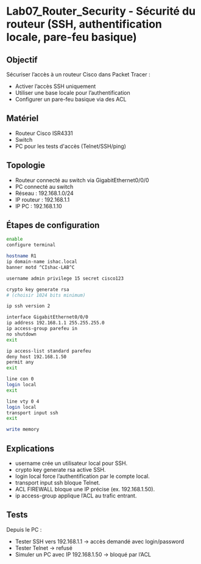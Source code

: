 # Lab07_Router_Security - Sécurité du routeur (SSH, authentification locale, pare-feu basique)

## Objectif  
Sécuriser l’accès à un routeur Cisco dans Packet Tracer :  
- Activer l’accès SSH uniquement  
- Utiliser une base locale pour l’authentification  
- Configurer un pare-feu basique via des ACL  

## Matériel  
- Routeur Cisco ISR4331  
- Switch  
- PC pour les tests d'accès (Telnet/SSH/ping)

## Topologie  
- Routeur connecté au switch via GigabitEthernet0/0/0  
- PC connecté au switch  
- Réseau : 192.168.1.0/24  
- IP routeur : 192.168.1.1  
- IP PC : 192.168.1.10  

## Étapes de configuration  
```bash
enable
configure terminal

hostname R1
ip domain-name ishac.local
banner motd ^CIshac-LAB^C

username admin privilege 15 secret cisco123

crypto key generate rsa
# (choisir 1024 bits minimum)

ip ssh version 2

interface GigabitEthernet0/0/0
ip address 192.168.1.1 255.255.255.0
ip access-group parefeu in
no shutdown
exit

ip access-list standard parefeu
deny host 192.168.1.50
permit any
exit

line con 0
login local
exit

line vty 0 4
login local
transport input ssh
exit

write memory
```

## Explications
- username crée un utilisateur local pour SSH.
- crypto key generate rsa active SSH.
- login local force l’authentification par le compte local.
- transport input ssh bloque Telnet.
- ACL FIREWALL bloque une IP précise (ex. 192.168.1.50).
- ip access-group applique l’ACL au trafic entrant.

## Tests
Depuis le PC :
- Tester SSH vers 192.168.1.1 → accès demandé avec login/password
- Tester Telnet → refusé
- Simuler un PC avec IP 192.168.1.50 → bloqué par l’ACL
